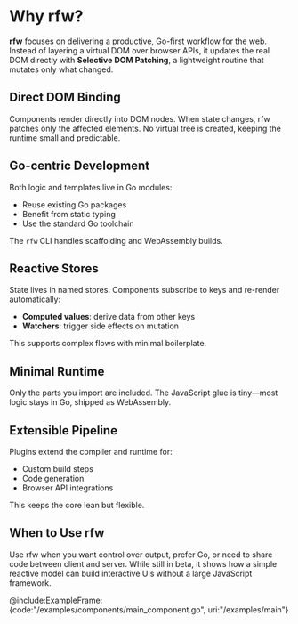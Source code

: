 # Why rfw?

**rfw** focuses on delivering a productive, Go-first workflow for the web. Instead of layering a virtual DOM over browser APIs, it updates the real DOM directly with **Selective DOM Patching**, a lightweight routine that mutates only what changed.

## Direct DOM Binding

Components render directly into DOM nodes. When state changes, rfw patches only the affected elements. No virtual tree is created, keeping the runtime small and predictable.

## Go-centric Development

Both logic and templates live in Go modules:

* Reuse existing Go packages
* Benefit from static typing
* Use the standard Go toolchain

The `rfw` CLI handles scaffolding and WebAssembly builds.

## Reactive Stores

State lives in named stores. Components subscribe to keys and re-render automatically:

* **Computed values**: derive data from other keys
* **Watchers**: trigger side effects on mutation

This supports complex flows with minimal boilerplate.

## Minimal Runtime

Only the parts you import are included. The JavaScript glue is tiny—most logic stays in Go, shipped as WebAssembly.

## Extensible Pipeline

Plugins extend the compiler and runtime for:

* Custom build steps
* Code generation
* Browser API integrations

This keeps the core lean but flexible.

## When to Use rfw

Use rfw when you want control over output, prefer Go, or need to share code between client and server. While still in beta, it shows how a simple reactive model can build interactive UIs without a large JavaScript framework.

@include\:ExampleFrame:{code:"/examples/components/main\_component.go", uri:"/examples/main"}
